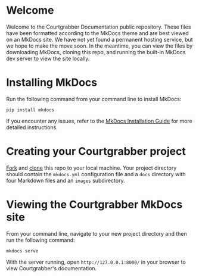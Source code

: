 # Welcome 

Welcome to the Courtgrabber Documentation public repository. These files have been formatted according to the MkDocs theme and are best viewed on an MkDocs site. We have not yet found a permanent hosting service, but we hope to make the move soon. In the meantime, you can view the files by downloading MkDocs, cloning this repo, and running the built-in MkDocs dev server to view the site locally.

# Installing MkDocs

Run the following command from your command line to install MkDocs:

`pip install mkdocs`

If you encounter any issues, refer to the [MkDocs Installation Guide](https://www.mkdocs.org/user-guide/installation/) for more detailed instructions.

# Creating your Courtgrabber project

[Fork](https://docs.github.com/en/get-started/quickstart/fork-a-repo) and [clone](https://docs.github.com/en/repositories/creating-and-managing-repositories/cloning-a-repository) this repo to your local machine. Your project directory should contain the `mkdocs.yml` configuration file and a `docs` directory with four Markdown files and an `images` subdirectory.

# Viewing the Courtgrabber MkDocs site

From your command line, navigate to your new project directory and then run the following command:

`mkdocs serve`

With the server running, open `http://127.0.0.1:8000/` in your browser to view Courtgrabber's documentation.